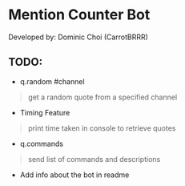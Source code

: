 # Mention Counter Bot
Developed by: Dominic Choi (CarrotBRRR)

## TODO: 
- q.random #channel

> get a random quote from a specified channel

- Timing Feature

> print time taken in console to retrieve quotes

- q.commands

> send list of commands and descriptions

- Add info about the bot in readme
